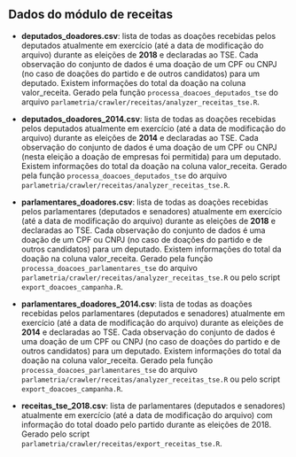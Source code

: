 ## Dados do módulo de receitas

- **deputados_doadores.csv**: lista de todas as doações recebidas pelos deputados atualmente em exercício (até a data de modificação do arquivo) durante as eleições de **2018** e declaradas ao TSE. Cada observação do conjunto de dados é uma doação de um CPF ou CNPJ (no caso de doações do partido e de outros candidatos) para um deputado. Existem informações do total da doação na coluna valor_receita. Gerado pela função `processa_doacoes_deputados_tse` do arquivo `parlametria/crawler/receitas/analyzer_receitas_tse.R`.

- **deputados_doadores_2014.csv**: lista de todas as doações recebidas pelos deputados atualmente em exercício (até a data de modificação do arquivo) durante as eleições de **2014** e declaradas ao TSE. Cada observação do conjunto de dados é uma doação de um CPF ou CNPJ (nesta eleição a doação de empresas foi permitida) para um deputado. Existem informações do total da doação na coluna valor_receita. Gerado pela função `processa_doacoes_deputados_tse` do arquivo `parlametria/crawler/receitas/analyzer_receitas_tse.R`.

- **parlamentares_doadores.csv**: lista de todas as doações recebidas pelos parlamentares (deputados e senadores) atualmente em exercício (até a data de modificação do arquivo) durante as eleições de **2018** e declaradas ao TSE. Cada observação do conjunto de dados é uma doação de um CPF ou CNPJ (no caso de doações do partido e de outros candidatos) para um deputado. Existem informações do total da doação na coluna valor_receita. Gerado pela função `processa_doacoes_parlamentares_tse` do arquivo `parlametria/crawler/receitas/analyzer_receitas_tse.R` ou pelo script `export_doacoes_campanha.R`.

- **parlamentares_doadores_2014.csv**: lista de todas as doações recebidas pelos parlamentares (deputados e senadores) atualmente em exercício (até a data de modificação do arquivo) durante as eleições de **2014** e declaradas ao TSE. Cada observação do conjunto de dados é uma doação de um CPF ou CNPJ (no caso de doações do partido e de outros candidatos) para um deputado. Existem informações do total da doação na coluna valor_receita. Gerado pela função `processa_doacoes_parlamentares_tse` do arquivo `parlametria/crawler/receitas/analyzer_receitas_tse.R` ou pelo script `export_doacoes_campanha.R`.

- **receitas_tse_2018.csv**: lista de parlamentares (deputados e senadores) atualmente em exercício (até a data de modificação do arquivo) com informação do total doado pelo partido durante as eleições de 2018. Gerado pelo script `parlametria/crawler/receitas/export_receitas_tse.R`. 